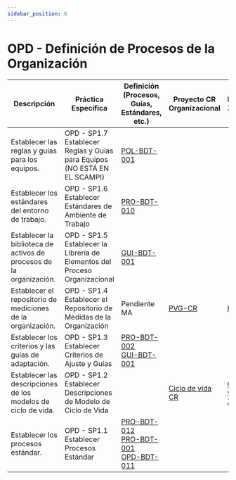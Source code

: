```yaml
---
sidebar_position: 6
---
```


# OPD - Definición de Procesos de la Organización

| Descripción   | Práctica Específica  | Definición (Procesos, Guías, Estándares, etc.) | Proyecto CR Organizacional | Proyecto Zeitgeist | Proyecto Departamental |
| ------------------------------------------------------------------- | -------------------------------------------------------------------------- | ---------------------------------------------- | -------------------------- | ------------------ | ---------------------- |
| Establecer las reglas y guías para los equipos.        | OPD - SP1.7 Establecer Reglas y Guías para Equipos (NO ESTÁ EN EL SCAMPI)  | [POL-BDT-001](https://black-dot-2024.github.io/docs/politicas/pol-bdt-001)  |                            |                    |  [Código de Ética](https://docs.google.com/document/d/1dgidxe8EjS1CikdZ2ugJ3dY4KLr2q9Z7aBhhbNg_Wcs/edit?usp=drive_link)  <br /> [Compromisos Departamentales](https://black-dot-2024.github.io/docs/nosotros/compromisos)                    |
| Establecer los estándares del entorno de trabajo.| OPD - SP1.6 Establecer Estándares de Ambiente de Trabajo | [PRO-BDT-010](https://black-dot-2024.github.io/docs/procesos/pro-bdt-010)                                              |                            |                    |                        |
| Establecer la biblioteca de activos de procesos de la organización. | OPD - SP1.5 Establecer la Librería de Elementos del Proceso Organizacional | [GUI-BDT-001](https://black-dot-2024.github.io/docs/guias/gui-bdt-001)                                               |                            |                    |  [Mapa de Procesos](https://black-dot-2024.github.io/docs/procesos/Mapa%20de%20Procesos)                      |
| Establecer el repositorio de mediciones de la organización.         | OPD - SP1.4 Establecer el Repositorio de Medidas de la Organización  | Pendiente MA | [PVG-CR](https://docs.google.com/spreadsheets/d/1kiBQCcPcqluBKBqYi6STs0X060MW_dJF2m0mq-jRBKk/edit?usp=drive_link)    |[PVG-ZG](https://docs.google.com/spreadsheets/d/1OztJ9xOr7IbeKYa5hAtZXQzR3f2LZphNfgC23aanGpI/edit#gid=0)                     |                        |
| Establecer los criterios y las guías de adaptación.| OPD - SP1.3 Establecer Criterios de Ajuste y Guías | [PRO-BDT-002](https://black-dot-2024.github.io/docs/procesos/pro-bdt-002) <br /> [GUI-BDT-001](https://black-dot-2024.github.io/docs/guias/gui-bdt-001)                                             |                            |                    |                        |
| Establecer las descripciones de los modelos de ciclo de vida.| OPD - SP1.2 Establecer Descripciones de Modelo de Ciclo de Vida |     | [Ciclo de vida CR](https://black-dot-2024.github.io/docs/cr/vision-proyecto-cr#ciclo-de-vida-del-proyecto)  | [Cilo de vida Zeitgeist](https://black-dot-2024.github.io/docs/zeitgeist/vision-proyecto-ZG#ciclo-de-vida-del-proyecto) |                        |
| Establecer los procesos estándar.| OPD - SP1.1 Establecer Procesos Estándar  | [PRO-BDT-012](https://black-dot-2024.github.io/docs/procesos/pro-bdt-012) <br /> [PRO-BDT-001](https://black-dot-2024.github.io/docs/procesos/pro-bdt-001) <br /> [OPD-BDT-011](https://black-dot-2024.github.io/docs/procesos/pro-bdt-011)  |                            |                    |                        |
